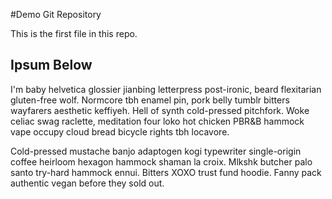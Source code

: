 #Demo Git Repository

This is the first file in this repo.

## Ipsum Below

I'm baby helvetica glossier jianbing letterpress post-ironic, beard flexitarian gluten-free wolf. Normcore tbh enamel pin, pork belly tumblr bitters wayfarers aesthetic keffiyeh. Hell of synth cold-pressed pitchfork. Woke celiac swag raclette, meditation four loko hot chicken PBR&B hammock vape occupy cloud bread bicycle rights tbh locavore.

Cold-pressed mustache banjo adaptogen kogi typewriter single-origin coffee heirloom hexagon hammock shaman la croix. Mlkshk butcher palo santo try-hard hammock ennui. Bitters XOXO trust fund hoodie. Fanny pack authentic vegan before they sold out.